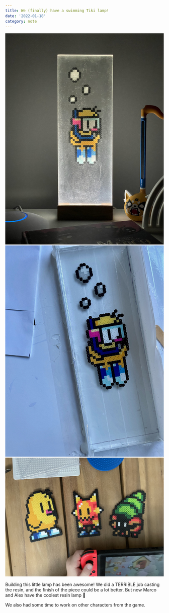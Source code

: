 ```yaml
---
title: We (finally) have a swimming Tiki lamp!
date: '2022-01-18'
category: note
---
```


<div className='photo-gallery'>
<img alt="Tiki lamp finished" src="/assets/posts/tikilampfinished.jpeg"/>
<img alt="Casting resin" src="/assets/posts/resincasting.jpeg"/>
<img alt="New Zealand story Characters" src="/assets/posts/perlernewzealandstory.jpeg"/>
</div>

Building this little lamp has been awesome! We did a TERRIBLE job casting the resin, and the finish of the piece could be a lot better. But now Marco and Alex have the coolest resin lamp 💖

We also had some time to work on other characters from the game.
